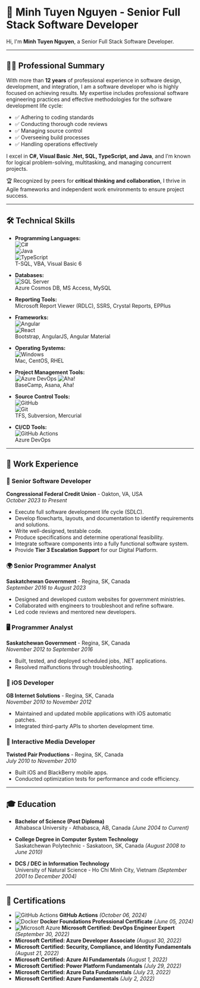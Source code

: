 # 🌟 Minh Tuyen Nguyen - Senior Full Stack Software Developer

Hi, I'm **Minh Tuyen Nguyen**, a Senior Full Stack Software Developer.  

---

## 🧑‍💻 Professional Summary

With more than **12 years** of professional experience in software design, development, and integration, I am a software developer who is highly focused on achieving results. My expertise includes professional software engineering practices and effective methodologies for the software development life cycle:

- ✅ Adhering to coding standards  
- ✅ Conducting thorough code reviews  
- ✅ Managing source control  
- ✅ Overseeing build processes  
- ✅ Handling operations effectively  

I excel in **C#, Visual Basic .Net, SQL, TypeScript, and Java**, and I’m known for logical problem-solving, multitasking, and managing concurrent projects.  

🏆 Recognized by peers for **critical thinking and collaboration**, I thrive in Agile frameworks and independent work environments to ensure project success.

---

## 🛠️ Technical Skills

- **Programming Languages:**  
  ![C#](https://img.shields.io/badge/C%23-239120?style=flat&logo=csharp&logoColor=white)  
  ![Java](https://img.shields.io/badge/Java-007396?style=flat&logo=java&logoColor=white)  
  ![TypeScript](https://img.shields.io/badge/TypeScript-007ACC?style=flat&logo=typescript&logoColor=white)  
  T-SQL, VBA, Visual Basic 6  

- **Databases:**  
  ![SQL Server](https://img.shields.io/badge/SQL%20Server-CC2927?style=flat&logo=microsoftsqlserver&logoColor=white)  
  Azure Cosmos DB, MS Access, MySQL  

- **Reporting Tools:**  
  Microsoft Report Viewer (RDLC), SSRS, Crystal Reports, EPPlus  

- **Frameworks:**  
  ![Angular](https://img.shields.io/badge/Angular-DD0031?style=flat&logo=angular&logoColor=white)  
  ![React](https://img.shields.io/badge/React-61DAFB?style=flat&logo=react&logoColor=black)  
  Bootstrap, AngularJS, Angular Material  

- **Operating Systems:**  
  ![Windows](https://img.shields.io/badge/Windows-0078D6?style=flat&logo=windows&logoColor=white)  
  Mac, CentOS, RHEL  

- **Project Management Tools:**  
  ![Azure DevOps](https://img.shields.io/badge/Azure%20DevOps-0078D7?style=flat&logo=azuredevops&logoColor=white)
  ![Aha!](https://img.shields.io/badge/Aha!-0078D7?style=flat&logo=aha&logoColor=white)  
  BaseCamp, Asana, Aha!  

- **Source Control Tools:**  
  ![GitHub](https://img.shields.io/badge/GitHub-181717?style=flat&logo=github&logoColor=white)  
  ![Git](https://img.shields.io/badge/Git-F05032?style=flat&logo=git&logoColor=white)  
  TFS, Subversion, Mercurial  

- **CI/CD Tools:**  
  ![GitHub Actions](https://img.shields.io/badge/GitHub%20Actions-2088FF?style=flat&logo=githubactions&logoColor=white)  
  Azure DevOps  

---

## 💼 Work Experience

### 🏦 Senior Software Developer  
**Congressional Federal Credit Union** - Oakton, VA, USA  
*October 2023 to Present*

- Execute full software development life cycle (SDLC).  
- Develop flowcharts, layouts, and documentation to identify requirements and solutions.  
- Write well-designed, testable code.  
- Produce specifications and determine operational feasibility.  
- Integrate software components into a fully functional software system.  
- Provide **Tier 3 Escalation Support** for our Digital Platform.  

### 🌍 Senior Programmer Analyst  
**Saskatchewan Government** - Regina, SK, Canada  
*September 2016 to August 2023*

- Designed and developed custom websites for government ministries.  
- Collaborated with engineers to troubleshoot and refine software.  
- Led code reviews and mentored new developers.  

### 🖥️ Programmer Analyst  
**Saskatchewan Government** - Regina, SK, Canada  
*November 2012 to September 2016*

- Built, tested, and deployed scheduled jobs, .NET applications.  
- Resolved malfunctions through troubleshooting.  

### 📱 iOS Developer  
**GB Internet Solutions** - Regina, SK, Canada  
*November 2010 to November 2012*

- Maintained and updated mobile applications with iOS automatic patches.  
- Integrated third-party APIs to shorten development time.  

### 🎨 Interactive Media Developer  
**Twisted Pair Productions** - Regina, SK, Canada  
*July 2010 to November 2010*

- Built iOS and BlackBerry mobile apps.  
- Conducted optimization tests for performance and code efficiency.  

---

## 🎓 Education

- **Bachelor of Science (Post Diploma)**  
  Athabasca University - Athabasca, AB, Canada *(June 2004 to Current)*  

- **College Degree in Computer System Technology**  
  Saskatchewan Polytechnic - Saskatoon, SK, Canada *(August 2008 to June 2010)*  

- **DCS / DEC in Information Technology**  
  University of Natural Science - Ho Chi Minh City, Vietnam *(September 2001 to December 2004)*  

---

## 🏅 Certifications

- ![GitHub Actions](https://img.shields.io/badge/GitHub%20Actions-2088FF?style=flat&logo=githubactions&logoColor=white) **GitHub Actions** *(October 06, 2024)*  
- ![Docker](https://img.shields.io/badge/Docker-2496ED?style=flat&logo=docker&logoColor=white) **Docker Foundations Professional Certificate** *(June 05, 2024)*  
- ![Microsoft Azure](https://img.shields.io/badge/Microsoft%20Azure-0078D4?style=flat&logo=microsoftazure&logoColor=white) **Microsoft Certified: DevOps Engineer Expert** *(September 30, 2022)*  
- **Microsoft Certified: Azure Developer Associate** *(August 30, 2022)*  
- **Microsoft Certified: Security, Compliance, and Identity Fundamentals** *(August 21, 2022)*  
- **Microsoft Certified: Azure AI Fundamentals** *(August 1, 2022)*  
- **Microsoft Certified: Power Platform Fundamentals** *(July 29, 2022)*  
- **Microsoft Certified: Azure Data Fundamentals** *(July 23, 2022)*  
- **Microsoft Certified: Azure Fundamentals** *(July 2, 2022)*  
